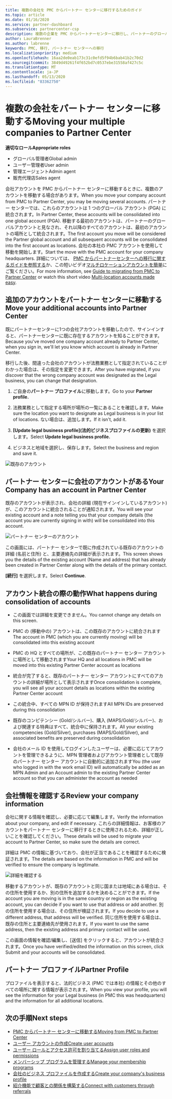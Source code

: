 ```yaml
---
title: 複数の会社を PMC からパートナー センターに移行するためのガイド
ms.topic: article
ms.date: 01/16/2020
ms.service: partner-dashboard
ms.subservice: partnercenter-csp
description: 複数の企業を PMC からパートナーセンターに移行し、パートナーのグローバルアカウントに統合する場合の注意事項。
author: LauraBrenner
ms.author: labrenne
keywords: PMC, 移行, パートナー センターへの移行
ms.localizationpriority: medium
ms.openlocfilehash: 16aa2de0eab173c31c0efd5f94b6bab41b2c70d2
ms.sourcegitcommit: 3849d49261f4f652bd7c0537ebe31558af427c5c
ms.translationtype: MT
ms.contentlocale: ja-JP
ms.lasthandoff: 05/13/2020
ms.locfileid: "83362750"
---
```

# <a name="moving-your-multiple-companies-to-partner-center"></a><span data-ttu-id="d5a92-104">複数の会社をパートナー センターに移動する</span><span class="sxs-lookup"><span data-stu-id="d5a92-104">Moving your multiple companies to Partner Center</span></span>

<span data-ttu-id="d5a92-105">**適切なロール**</span><span class="sxs-lookup"><span data-stu-id="d5a92-105">**Appropriate roles**</span></span>

- <span data-ttu-id="d5a92-106">グローバル管理者</span><span class="sxs-lookup"><span data-stu-id="d5a92-106">Global admin</span></span>
- <span data-ttu-id="d5a92-107">ユーザー管理者</span><span class="sxs-lookup"><span data-stu-id="d5a92-107">User admin</span></span>
- <span data-ttu-id="d5a92-108">管理エージェント</span><span class="sxs-lookup"><span data-stu-id="d5a92-108">Admin agent</span></span>
- <span data-ttu-id="d5a92-109">販売代理店</span><span class="sxs-lookup"><span data-stu-id="d5a92-109">Sales agent</span></span>

<span data-ttu-id="d5a92-110">会社アカウントを PMC からパートナー センターに移動するときに、複数のアカウントを移動する場合があります。</span><span class="sxs-lookup"><span data-stu-id="d5a92-110">When you move your company account from PMC to Partner Center, you may be moving several accounts.</span></span> <span data-ttu-id="d5a92-111">パートナー センターでは、これらのアカウントは 1 つのグローバル アカウント (PGA) に統合されます。</span><span class="sxs-lookup"><span data-stu-id="d5a92-111">In Partner Center, these accounts will be consolidated into one global account (PGA).</span></span> <span data-ttu-id="d5a92-112">移動する最初のアカウントは、パートナーのグローバルアカウントと見なされ、それ以降のすべてのアカウントは、最初のアカウントの場所として統合されます。</span><span class="sxs-lookup"><span data-stu-id="d5a92-112">The first account you move will be considered the Partner global account and all subsequent accounts will be consolidated into the first account as locations.</span></span> <span data-ttu-id="d5a92-113">会社の本社の PMC アカウントを使用して移動を開始します。</span><span class="sxs-lookup"><span data-stu-id="d5a92-113">Start the move with the PMC account for your company headquarters.</span></span> <span data-ttu-id="d5a92-114">詳細については、 [PMC からパートナーセンターへの移行に関するガイドを参照する](guide-to-migration.md)か、この短いビデオ[マルチロケーションアカウントを簡単](https://vimeo.com/290335248)にご覧ください。</span><span class="sxs-lookup"><span data-stu-id="d5a92-114">For more information, see [Guide to migrating from PMC to Partner Center](guide-to-migration.md) or watch this short video [Multi-location accounts made easy](https://vimeo.com/290335248).</span></span>

## <a name="move-your-additional-accounts-into-partner-center"></a><span data-ttu-id="d5a92-115">追加のアカウントをパートナー センターに移動する</span><span class="sxs-lookup"><span data-stu-id="d5a92-115">Move your additional accounts into Partner Center</span></span>

<span data-ttu-id="d5a92-116">既にパートナーセンターに1つの会社アカウントを移動したので、サインインすると、パートナーセンターに既に存在するアカウントを知ることができます。</span><span class="sxs-lookup"><span data-stu-id="d5a92-116">Because you've moved one company account already to Partner Center, when you sign in, we'll let you know which account is already in Partner Center.</span></span>

<span data-ttu-id="d5a92-117">移行した後、間違った会社のアカウントが法務業務として指定されていることがわかった場合は、その指定を変更できます。</span><span class="sxs-lookup"><span data-stu-id="d5a92-117">After you have migrated, if you discover that the wrong company account was designated as the Legal business, you can change that designation.</span></span>

1. <span data-ttu-id="d5a92-118">ご自身の**パートナー プロファイル**に移動します。</span><span class="sxs-lookup"><span data-stu-id="d5a92-118">Go to your **Partner profile.**</span></span>

2. <span data-ttu-id="d5a92-119">法務業務として指定する場所が場所の一覧にあることを確認します。</span><span class="sxs-lookup"><span data-stu-id="d5a92-119">Make sure the location you want to designate as Legal business is in your list of locations.</span></span> <span data-ttu-id="d5a92-120">ない場合は、追加します。</span><span class="sxs-lookup"><span data-stu-id="d5a92-120">If it isn't, add it.</span></span>

3. <span data-ttu-id="d5a92-121">**[Update legal business profile]\(法的ビジネスプロファイルの更新\)** を選択します。</span><span class="sxs-lookup"><span data-stu-id="d5a92-121">Select **Update legal business profile.**</span></span>

4. <span data-ttu-id="d5a92-122">ビジネスと地域を選択し、保存します。</span><span class="sxs-lookup"><span data-stu-id="d5a92-122">Select the business and region and save it.</span></span>

![既存のアカウント](images/migration/accountwithus.png)

## <a name="your-company-has-an-account-in-partner-center"></a><span data-ttu-id="d5a92-124">パートナー センターに会社のアカウントがある</span><span class="sxs-lookup"><span data-stu-id="d5a92-124">Your Company has an account in Partner Center</span></span>

<span data-ttu-id="d5a92-125">既存のアカウントが表示され、会社の詳細 (現在サインインしているアカウント) が、このアカウントに統合されることが通知されます。</span><span class="sxs-lookup"><span data-stu-id="d5a92-125">You will see your existing account and a note telling you that your company details (the account you are currently signing in with) will be consolidated into this account.</span></span>

![パートナー センターのアカウント](images/migration/existingaccount2.png)

<span data-ttu-id="d5a92-127">この画面には、パートナー センターで既に作成されている既存のアカウントの詳細 (名前と住所) と、主要連絡先の詳細が表示されます。</span><span class="sxs-lookup"><span data-stu-id="d5a92-127">This screen shows you the details of the existing account (Name and address) that has already been created in Partner Center along with the details of the primary contact.</span></span>

<span data-ttu-id="d5a92-128">**[続行]** を選択します。</span><span class="sxs-lookup"><span data-stu-id="d5a92-128">Select **Continue**.</span></span>

## <a name="what-happens-during-consolidation-of-accounts"></a><span data-ttu-id="d5a92-129">アカウント統合の際の動作</span><span class="sxs-lookup"><span data-stu-id="d5a92-129">What happens during consolidation of accounts</span></span>

- <span data-ttu-id="d5a92-130">この画面では詳細を変更できません。</span><span class="sxs-lookup"><span data-stu-id="d5a92-130">You cannot change any details on this screen.</span></span>

- <span data-ttu-id="d5a92-131">PMC の (移動中の) アカウントは、この既存のアカウントに統合されます</span><span class="sxs-lookup"><span data-stu-id="d5a92-131">The account in PMC (which you are currently moving) will be consolidated into this existing account</span></span>

- <span data-ttu-id="d5a92-132">PMC の HQ とすべての場所が、この既存のパートナー センター アカウントに場所として移動されます</span><span class="sxs-lookup"><span data-stu-id="d5a92-132">Your HQ and all locations in PMC will be moved into this existing Partner Center account as locations</span></span>

- <span data-ttu-id="d5a92-133">統合が完了すると、既存のパートナー センター アカウントにすべてのアカウントの詳細が場所として表示されます</span><span class="sxs-lookup"><span data-stu-id="d5a92-133">Once consolidation is complete, you will see all your account details as locations within the existing Partner Center account</span></span>

- <span data-ttu-id="d5a92-134">この統合中、すべての MPN ID が保持されます</span><span class="sxs-lookup"><span data-stu-id="d5a92-134">All MPN IDs are preserved during this consolidation</span></span>

- <span data-ttu-id="d5a92-135">既存のコンピテンシー (Gold/シルバー)、購入 (MAPS/Gold/シルバー)、および関連する特典はすべて、統合中に保持されます。</span><span class="sxs-lookup"><span data-stu-id="d5a92-135">All your existing competencies (Gold/Silver), purchases (MAPS/Gold/Silver), and associated benefits are preserved during consolidation</span></span>

- <span data-ttu-id="d5a92-136">会社のメール ID を使用してログインしたユーザーは、必要に応じてアカウントを管理できるように、MPN 管理者およびアカウント管理者として既存のパートナー センター アカウントに自動的に追加されます</span><span class="sxs-lookup"><span data-stu-id="d5a92-136">You (the user who logged in with the work email ID) will automatically be added as an MPN Admin and an Account admin to the existing Partner Center account so that you can administer the account as needed</span></span>

## <a name="review-your-company-information"></a><span data-ttu-id="d5a92-137">会社情報を確認する</span><span class="sxs-lookup"><span data-stu-id="d5a92-137">Review your company information</span></span>

<span data-ttu-id="d5a92-138">会社に関する情報を確認し、必要に応じて編集します。</span><span class="sxs-lookup"><span data-stu-id="d5a92-138">Verify the information about your company, and edit if necessary.</span></span>  <span data-ttu-id="d5a92-139">これらの詳細情報は、お客様のアカウントをパートナー センターに移行するときに使用されるため、詳細が正しいことを確認してください。</span><span class="sxs-lookup"><span data-stu-id="d5a92-139">These details will be used to migrate your account to Partner Center, so make sure the details are correct.</span></span>

<span data-ttu-id="d5a92-140">詳細は PMC の情報に基づいており、会社が正当であることを確認するために検証されます。</span><span class="sxs-lookup"><span data-stu-id="d5a92-140">The details are based on the information in PMC and will be verified to ensure the company is legitimate.</span></span>

![詳細を確認する](images/migration/review.png)

<span data-ttu-id="d5a92-142">移動するアカウントが、既存のアカウントと同じ国または地域にある場合は、その住所を使用するか、別の住所を追加するかを決めることができます。</span><span class="sxs-lookup"><span data-stu-id="d5a92-142">If the account you are moving is in the same country or region as the existing account, you can decide if you want to use that address or add another.</span></span> <span data-ttu-id="d5a92-143">別の住所を使用する場合は、その住所が検証されます。</span><span class="sxs-lookup"><span data-stu-id="d5a92-143">If you decide to use a different address, that address will be verified.</span></span> <span data-ttu-id="d5a92-144">同じ住所を使用する場合は、既存の住所と主要連絡先が使用されます。</span><span class="sxs-lookup"><span data-stu-id="d5a92-144">If you want to use the same address, then the existing address and primary contact will be used.</span></span>

<span data-ttu-id="d5a92-145">この画面の情報を確認/編集し、[送信] をクリックすると、アカウントが統合されます。</span><span class="sxs-lookup"><span data-stu-id="d5a92-145">Once you have verified/edited the information on this screen, click Submit and your accounts will be consolidated.</span></span>

## <a name="partner-profile"></a><span data-ttu-id="d5a92-146">パートナー プロファイル</span><span class="sxs-lookup"><span data-stu-id="d5a92-146">Partner Profile</span></span>

<span data-ttu-id="d5a92-147">プロファイルを表示すると、法的ビジネス (PMC では本社) の情報とその他のすべての場所に関する情報が表示されます。</span><span class="sxs-lookup"><span data-stu-id="d5a92-147">When you view your profile, you will see the information for your Legal business (in PMC this was headquarters) and the information for all additional locations.</span></span>

## <a name="next-steps"></a><span data-ttu-id="d5a92-148">次の手順</span><span class="sxs-lookup"><span data-stu-id="d5a92-148">Next steps</span></span>

- [<span data-ttu-id="d5a92-149">PMC からパートナー センターに移動する</span><span class="sxs-lookup"><span data-stu-id="d5a92-149">Moving from PMC to Partner Center</span></span>](move-pmc-pc-map.md)
- [<span data-ttu-id="d5a92-150">ユーザー アカウントの作成</span><span class="sxs-lookup"><span data-stu-id="d5a92-150">Create user accounts</span></span>](create-user-accounts-and-set-permissions.md)
- [<span data-ttu-id="d5a92-151">ユーザー ロールとアクセス許可を割り当てる</span><span class="sxs-lookup"><span data-stu-id="d5a92-151">Assign user roles and permissions</span></span>](permissions-overview.md)
- [<span data-ttu-id="d5a92-152">メンバーシップ プログラムを管理する</span><span class="sxs-lookup"><span data-stu-id="d5a92-152">Manage your membership programs</span></span>](renew-mpn-offers.md)
- [<span data-ttu-id="d5a92-153">会社のビジネス プロファイルを作成する</span><span class="sxs-lookup"><span data-stu-id="d5a92-153">Create your company's business profile</span></span>](create-a-marketing-profile.md)
- [<span data-ttu-id="d5a92-154">紹介機能で顧客との関係を構築する</span><span class="sxs-lookup"><span data-stu-id="d5a92-154">Connect with customers through referrals</span></span>](responding-to-referrals.md)
